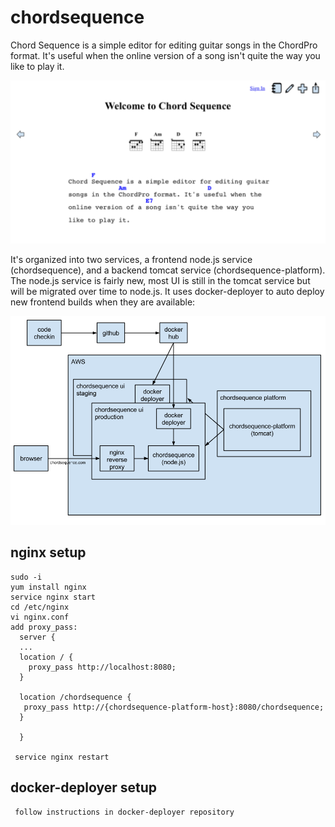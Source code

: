 # chordsequence

Chord Sequence is a simple editor for editing guitar songs in the ChordPro format.  It's useful when the online version of a song isn't quite the way you like to play it.

![Alt text](/src/assets/images/main-page.png "Chord Sequence Main Page")


It's organized into two services, a frontend node.js service (chordsequence), and a backend tomcat service (chordsequence-platform).  The node.js service is fairly new, most UI is still in the tomcat service but will be migrated over time to node.js.  It uses docker-deployer to auto deploy new frontend builds when they are available:

![Alt text](/doc/architecture.png "Chord Sequence Architecture")


## nginx setup

```
sudo -i
yum install nginx
service nginx start
cd /etc/nginx
vi nginx.conf
add proxy_pass:
  server {
  ...
  location / {
    proxy_pass http://localhost:8080;
  }

  location /chordsequence {
   proxy_pass http://{chordsequence-platform-host}:8080/chordsequence;
  }

  }

 service nginx restart
```
## docker-deployer setup

```
 follow instructions in docker-deployer repository
```
